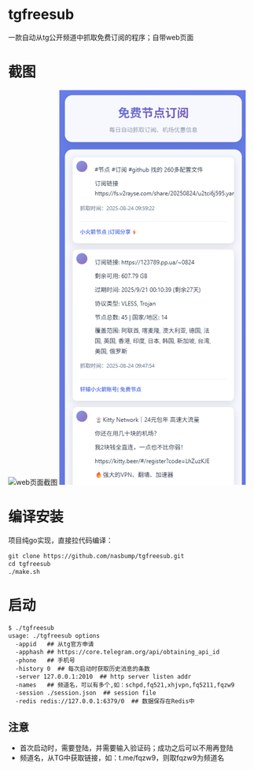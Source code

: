 # tgfreesub
一款自动从tg公开频道中抓取免费订阅的程序；自带web页面

# 截图
![web页面截图](https://github.com/nasbump/tgfreesub/blob/main/screenshots/web1.png)
![手机页面截图](https://github.com/nasbump/tgfreesub/blob/main/screenshots/web2.png)

# 编译安装 
项目纯go实现，直接拉代码编译：
```
git clone https://github.com/nasbump/tgfreesub.git
cd tgfreesub
./make.sh
```

# 启动
```
$ ./tgfreesub
usage: ./tgfreesub options
  -appid   ## 从tg官方申请
  -apphash ## https://core.telegram.org/api/obtaining_api_id
  -phone   ## 手机号
  -history 0  ## 每次启动时获取历史消息的条数
  -server 127.0.0.1:2010  ## http server listen addr
  -names   ## 频道名，可以有多个,如：schpd,fq521,xhjvpn,fq5211,fqzw9
  -session ./session.json  ## session file
  -redis redis://127.0.0.1:6379/0  ## 数据保存在Redis中
```

## 注意
- 首次启动时，需要登陆，并需要输入验证码；成功之后可以不用再登陆
- 频道名，从TG中获取链接，如：t.me/fqzw9，则取fqzw9为频道名

